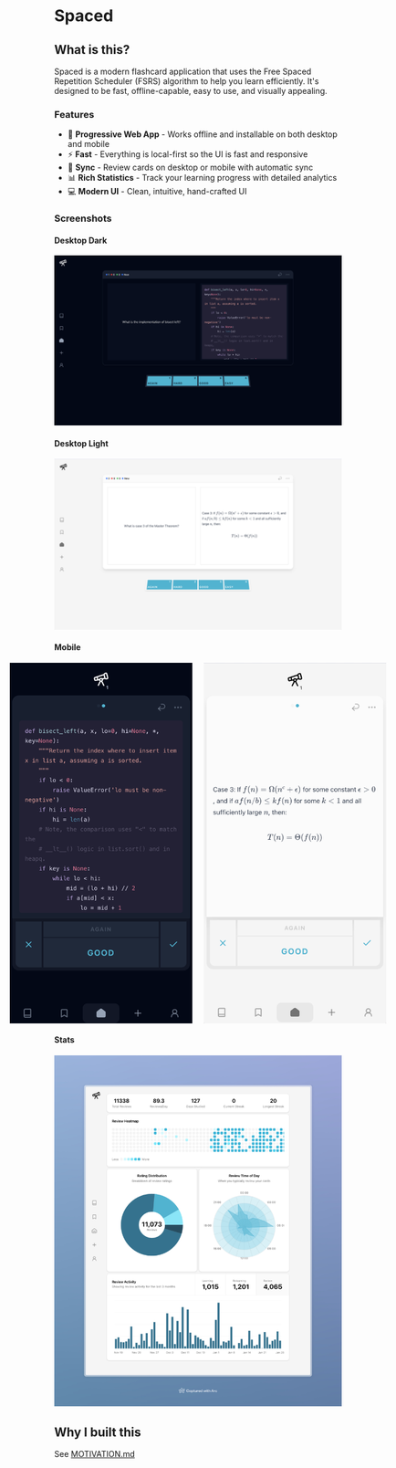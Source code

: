 # Spaced

## What is this?

Spaced is a modern flashcard application that uses the Free Spaced Repetition Scheduler (FSRS) algorithm to help you learn efficiently. It's designed to be fast, offline-capable, easy to use, and visually appealing.

### Features

- 📱 **Progressive Web App** - Works offline and installable on both desktop and mobile
- ⚡ **Fast** - Everything is local-first so the UI is fast and responsive
- 🔄 **Sync** - Review cards on desktop or mobile with automatic sync
- 📊 **Rich Statistics** - Track your learning progress with detailed analytics
- 💻 **Modern UI** - Clean, intuitive, hand-crafted UI

### Screenshots

#### Desktop Dark

![Desktop](public/screenshots/desktop.png)

#### Desktop Light

![Desktop light](public/screenshots/desktop-light.png)

#### Mobile

<p align="center" style="display: flex; justify-content: center; gap: 20px;">
  <img src="public/screenshots/mobile.png" alt="Mobile" width="320"/>
  <img src="public/screenshots/mobile-light.png" alt="Mobile light" width="320"/>
</p>

#### Stats

![Stats](public/screenshots/stats.jpeg)

## Why I built this

See [MOTIVATION.md](docs/MOTIVATION.md)
